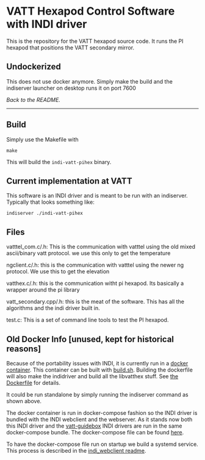 # VATT Hexapod Control Software with INDI driver

This is the repository for the VATT hexapod source code. It runs the PI hexapod that positions the VATT secondary mirror.

## Undockerized
This does not use docker anymore. Simply make the build and the indiserver launcher on desktop runs it on port 7600

*Back to the README.*
_______

## Build

Simply use the Makefile with 

```
make
```
This will build the ```indi-vatt-pihex``` binary. 

## Current implementation at VATT
This software is an INDI driver and is meant to be run with an indiserver. Typically that looks something like:

```
indiserver ./indi-vatt-pihex
```

## Files
vatttel_com.c/.h:  This is the communication with vatttel using the old mixed ascii/binary vatt protocol.  we use this only to get the temperature

ngclient.c/.h: this is the communication with vatttel using the newer ng protocol.  We use this to get the elevation

vatthex.c/.h: this is the communication witht pi hexapod.  Its basically a wrapper around the pi library

vatt_secondary.cpp/.h: this is the meat of the software.  This has all the algorithms and the indi driver built in. 

test.c: This is a set of command line tools to test the PI hexapod.


## Old Docker Info [unused, kept for historical reasons]
Because of the portability issues with INDI, it is currently run in a [docker container](https://hub.docker.com/r/srswinde/indihex). This container can be built with [build.sh](https://github.com/so-mops/vatthex-indi/blob/master/build.sh). Building the dockerfile will also make the indidriver and build all the 
libvatthex stuff. See [the Dockerfile](https://github.com/so-mops/vatthex-indi/blob/master/Dockerfile) for details. 

It could be run standalone by simply running the indiserver command as shown above.

The docker container is run in docker-compose fashion so the INDI driver is bundled with the INDI webclient and the webserver. As it stands now both this INDI driver and the [vatt-guidebox](https://github.com/so-mops/vatt-guidebox) INDI drivers are run in the same docker-compose bundle. The docker-compose file can be found [here](https://github.com/srswinde/indi_webclient/blob/master/docker-compose-vatt-guidebox.yml). 

To have the docker-compose file run on startup we build a systemd service. This process is described in the [indi_webclient readme](https://github.com/srswinde/indi_webclient/blob/master/README.md). 
